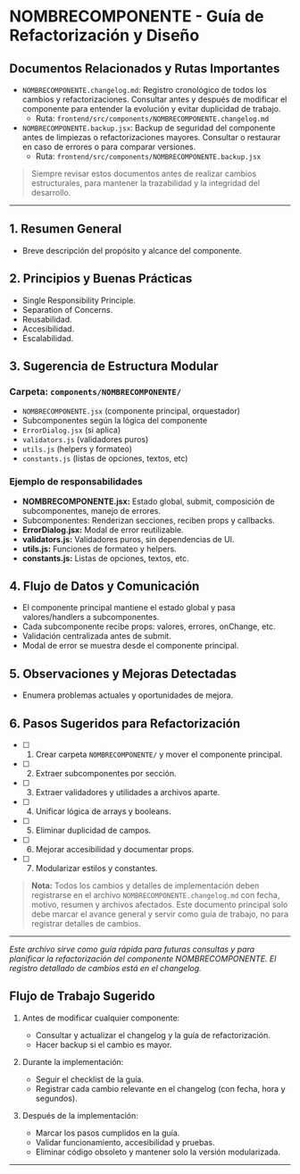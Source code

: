 # NOMBRECOMPONENTE - Guía de Refactorización y Diseño

## Documentos Relacionados y Rutas Importantes

- `NOMBRECOMPONENTE.changelog.md`: Registro cronológico de todos los cambios y refactorizaciones. Consultar antes y después de modificar el componente para entender la evolución y evitar duplicidad de trabajo.
  - Ruta: `frontend/src/components/NOMBRECOMPONENTE.changelog.md`
- `NOMBRECOMPONENTE.backup.jsx`: Backup de seguridad del componente antes de limpiezas o refactorizaciones mayores. Consultar o restaurar en caso de errores o para comparar versiones.
  - Ruta: `frontend/src/components/NOMBRECOMPONENTE.backup.jsx`

> Siempre revisar estos documentos antes de realizar cambios estructurales, para mantener la trazabilidad y la integridad del desarrollo.

---

## 1. Resumen General
- Breve descripción del propósito y alcance del componente.

## 2. Principios y Buenas Prácticas
- Single Responsibility Principle.
- Separation of Concerns.
- Reusabilidad.
- Accesibilidad.
- Escalabilidad.

## 3. Sugerencia de Estructura Modular

### Carpeta: `components/NOMBRECOMPONENTE/`
- `NOMBRECOMPONENTE.jsx` (componente principal, orquestador)
- Subcomponentes según la lógica del componente
- `ErrorDialog.jsx` (si aplica)
- `validators.js` (validadores puros)
- `utils.js` (helpers y formateo)
- `constants.js` (listas de opciones, textos, etc)

### Ejemplo de responsabilidades
- **NOMBRECOMPONENTE.jsx:** Estado global, submit, composición de subcomponentes, manejo de errores.
- Subcomponentes: Renderizan secciones, reciben props y callbacks.
- **ErrorDialog.jsx:** Modal de error reutilizable.
- **validators.js:** Validadores puros, sin dependencias de UI.
- **utils.js:** Funciones de formateo y helpers.
- **constants.js:** Listas de opciones, textos, etc.

## 4. Flujo de Datos y Comunicación
- El componente principal mantiene el estado global y pasa valores/handlers a subcomponentes.
- Cada subcomponente recibe props: valores, errores, onChange, etc.
- Validación centralizada antes de submit.
- Modal de error se muestra desde el componente principal.

## 5. Observaciones y Mejoras Detectadas
- Enumera problemas actuales y oportunidades de mejora.

## 6. Pasos Sugeridos para Refactorización

- [ ] 1. Crear carpeta `NOMBRECOMPONENTE/` y mover el componente principal.
- [ ] 2. Extraer subcomponentes por sección.
- [ ] 3. Extraer validadores y utilidades a archivos aparte.
- [ ] 4. Unificar lógica de arrays y booleans.
- [ ] 5. Eliminar duplicidad de campos.
- [ ] 6. Mejorar accesibilidad y documentar props.
- [ ] 7. Modularizar estilos y constantes.

> **Nota:** Todos los cambios y detalles de implementación deben registrarse en el archivo `NOMBRECOMPONENTE.changelog.md` con fecha, motivo, resumen y archivos afectados. Este documento principal solo debe marcar el avance general y servir como guía de trabajo, no para registrar detalles de cambios.

---

_Este archivo sirve como guía rápida para futuras consultas y para planificar la refactorización del componente NOMBRECOMPONENTE. El registro detallado de cambios está en el changelog._

## Flujo de Trabajo Sugerido

1. Antes de modificar cualquier componente:
   - Consultar y actualizar el changelog y la guía de refactorización.
   - Hacer backup si el cambio es mayor.

2. Durante la implementación:
   - Seguir el checklist de la guía.
   - Registrar cada cambio relevante en el changelog (con fecha, hora y segundos).

3. Después de la implementación:
   - Marcar los pasos cumplidos en la guía.
   - Validar funcionamiento, accesibilidad y pruebas.
   - Eliminar código obsoleto y mantener solo la versión modularizada.

---
